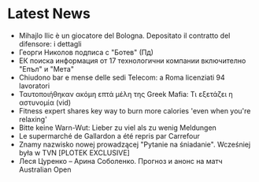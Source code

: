 # Latest News
-  Mihajlo Ilic è un giocatore del Bologna. Depositato il contratto del difensore: i dettagli
-  Георги Николов подписа с "Ботев" (Пд)
-  ЕК поиска информация от 17 технологични компании включително "Епъл" и "Мета"
-  Chiudono bar e mense delle sedi Telecom: a Roma licenziati 94 lavoratori
-  Ταυτοποιήθηκαν ακόμη επτά μέλη της Greek Mafia: Τι εξετάζει η αστυνομία (vid)
-  Fitness expert shares key way to burn more calories 'even when you're relaxing'
-  Bitte keine Warn-Wut: Lieber zu viel als zu wenig Meldungen
-  Le supermarché de Gallardon a été repris par Carrefour
-  Znamy nazwisko nowej prowadzącej "Pytanie na śniadanie". Wcześniej była w TVN [PLOTEK EXCLUSIVE]
-  Леся Цуренко – Арина Соболенко. Прогноз и анонс на матч Australian Open
